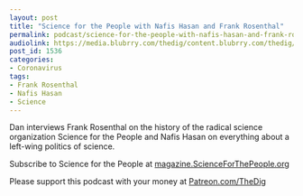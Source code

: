 ```yaml
---
layout: post
title: "Science for the People with Nafis Hasan and Frank Rosenthal"
permalink: podcast/science-for-the-people-with-nafis-hasan-and-frank-rosenthal
audiolink: https://media.blubrry.com/thedig/content.blubrry.com/thedig/The_Dig-EP_258-SFTP.mp3
post_id: 1536
categories: 
- Coronavirus
tags: 
- Frank Rosenthal
- Nafis Hasan
- Science
---
```


Dan interviews Frank Rosenthal on the history of the radical science organization Science for the People and Nafis Hasan on everything about a left-wing politics of science.

Subscribe to 
Science for the People at 
[magazine.ScienceForThePeople.org](http://magazine.ScienceForThePeople.org)

Please support this podcast with your money at 
[Patreon.com/TheDig](http://Patreon.com/TheDig)